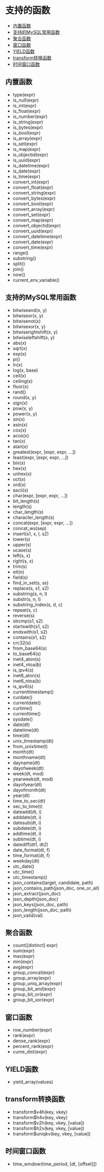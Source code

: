# 支持的函数

- [内置函数](#内置函数)
- [支持的MySQL常用函数](#支持的MySQL常用函数)
- [聚合函数](#聚合函数)
- [窗口函数](#窗口函数)
- [YIELD函数](#YIELD函数)
- [transform转换函数](#transform转换函数)
- [时间窗口函数](#时间窗口函数)

## 内置函数

- type(expr)
- is_null(expr)
- is_int(expr)
- is_float(expr)
- is_number(expr)
- is_string(expr)
- is_bytes(expr)
- is_bool(expr)
- is_array(expr)
- is_set(expr)
- is_map(expr)
- is_objectid(expr)
- is_uuid(expr)
- is_datetime(expr)
- is_date(expr)
- is_time(expr)
- convert_int(expr)
- convert_float(expr)
- convert_string(expr)
- convert_bytes(expr)
- convert_bool(expr)
- convert_array(expr)
- convert_set(expr)
- convert_map(expr)
- convert_objectid(expr)
- convert_uuid(expr)
- convert_datetime(expr)
- convert_date(expr)
- convert_time(expr)
- range()
- substring()
- split()
- join()
- now()
- current_env_variable()

## 支持的MySQL常用函数

- bitwiseand(x, y)
- bitwiseor(x, y)
- bitwisenot(x)
- bitwisexor(x, y)
- bitwiserightshift(x, y)
- bitwiseleftshift(x, y)
- abs(x)
- sqrt(x)
- exp(x)
- pi()
- ln(x)
- log(x, base)
- ceil(x)
- ceiling(x)
- floor(x)
- rand()
- round(x, y)
- sign(x)
- pow(x, y)
- power(x, y)
- sin(x)
- asin(x)
- cos(x)
- acos(x)
- tan(x)
- atan(x)
- greatest(expr, [expr, expr, ...])
- least(expr, [expr, expr, ...])
- bin(x)
- hex(x)
- unhex(x)
- oct(x)
- ord(x)
- ascii(s)
- char(expr, [expr, expr, ...])
- bit_length(s)
- length(s)
- char_length(s)
- character_length(s)
- concat(expr, [expr, expr, ...])
- concat_ws(sep)
- insert(s1, x, l, s2)
- lower(s)
- upper(s)
- ucase(s)
- left(s, x)
- right(s, x)
- trim(s)
- elt(n)
- field(s)
- find_in_set(s, ss)
- replace(s, s1, s2)
- substring(s, n, l)
- substr(s, n, l)
- substring_index(s, d, c)
- repeat(s, c)
- reverse(s)
- strcmp(s1, s2)
- startswith(s1, s2)
- endswith(s1, s2)
- contains(s1, s2)
- crc32(s)
- from_base64(s)
- to_base64(s)
- inet4_aton(s)
- inet4_ntoa(b)
- is_ipv4(s)
- inet6_aton(s)
- inet6_ntoa(b)
- is_ipv6(s)
- currenttimestamp()
- curdate()
- currentdate()
- curtime()
- currenttime()
- sysdate()
- date(dt)
- datetime(dt)
- time(dt)
- unix_timestamp(dt)
- from_unixtime(t)
- month(dt)
- monthname(dt)
- dayname(dt)
- dayofweek(dt)
- week(dt, mod)
- yearweek(dt, mod)
- dayofyear(dt)
- dayofmonth(dt)
- year(dt)
- time_to_sec(dt)
- sec_to_time(t)
- dateadd(dt, i)
- adddate(dt, i)
- datesub(dt, i)
- subdate(dt, i)
- addtime(dt, i)
- subtime(dt, i)
- datediff(dt1, dt2)
- date_format(dt, f)
- time_format(dt, f)
- weekday(dt)
- utc_date()
- utc_time()
- utc_timestamp()
- json_contains(target, candidate, path)
- json_contains_path(json_doc, one_or_all)
- json_extract(json_doc)
- json_depth(json_doc)
- json_keys(json_doc, path)
- json_length(json_doc, path)
- json_valid(val)

## 聚合函数

- count([distinct] expr)
- sum(expr)
- max(expr)
- min(expr)
- avg(expr)
- group_concat(expr)
- group_array(expr)
- group_uniq_array(expr)
- group_bit_and(expr)
- group_bit_or(expr)
- group_bit_xor(expr)

## 窗口函数

- row_number(expr)
- rank(expr)
- dense_rank(expr)
- percent_rank(expr)
- cume_dist(expr)

## YIELD函数

- yield_array(values)

## transform转换函数

- transform$v4h(key, vkey)
- transform$h4v(key, vkey)
- transform$v2h(key, vkey, [value])
- transform$h2v(key, vkey, [value])
- transform$uniqkv(key, vkey, [value])

## 时间窗口函数

- time_window(time_period, [dt, [offset]])